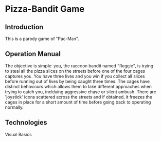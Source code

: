 # Pizza-Bandit Game

## Introduction

This is a parody game of "Pac-Man". 

## Operation Manual

The objective is simple: you, the raccoon bandit named "Reggie", is trying to steal all the pizza slices on the streets before one of the four cages captures you. You have three lives and you win if you collect all slices before running out of lives by being caught three times. The cages have distinct behaviours which allows them to take different approaches when trying to catch you, inclduing aggressive chase or silent ambush. There are 'joystick' icons scattered across the streets and if obtained, it freezes the cages in place for a short amount of time before going back to operating normally. 

## Technologies

Visual Basics

